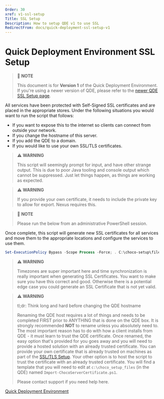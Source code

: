 ```yaml
---
Order: 30
xref: v1-ssl-setup
Title: SSL Setup
Description: How to setup QDE v1 to use SSL
RedirectFrom: docs/quick-deployment-ssl-setup-v1
---
```


# Quick Deployment Environment SSL Setup

> :memo: **NOTE**
>
> This document is for **Version 1** of the Quick Deployment Environment.
> If you're using a newer version of QDE, please refer to the [newer QDE SSL Setup page](xref:v2-ssl-setup).

All services have been protected with Self-Signed SSL certificates and are placed in the appropriate stores.
Under the following situations you would want to run the script that follows:

* If you want to expose this to the internet so clients can connect from outside your network.
* If you change the hostname of this server.
* If you add the QDE to a domain.
* If you would like to use your own SSL/TLS certificates.

> :warning: **WARNING**
>
> This script will seemingly prompt for input, and have other strange output.
> This is due to poor Java tooling and console output which cannot be suppressed.
> Just let things happen, as things are working as expected.


> :warning: **WARNING**
>
> If you provide your own certificate, it needs to include the private key to allow for export. Nexus requires this.

> :memo: **NOTE**
>
> Please run the below from an administrative PowerShell session.

Once complete, this script will generate new SSL certificates for all services and move them to the appropriate locations and configure the services to use them.

```powershell
Set-ExecutionPolicy Bypass -Scope Process -Force; . C:\choco-setup\files\New-SSLCertificate.ps1
```
> :warning: **WARNING**
>
> Timezones are super important here and time synchronization is really important when generating SSL Certificates. You want to make sure you have this correct and good. Otherwise there is a potential edge case you could generate an SSL Certificate that is not yet valid.



> :warning: **WARNING**
>
> tl;dr: Think long and hard before changing the QDE hostname
>
> Renaming the QDE host requires a lot of things and needs to be completed FIRST prior to ANYTHING that is done on the QDE box. It is strongly recommended **NOT** to rename unless you absolutely need to. The most important reason has to do with how a client installs from QDE - it must learn to trust the QDE certificate. Once renamed, the easy option that's provided for you goes away and you will need to provide a hosted solution with an already trusted certificate.
> You can provide your own certificate that is already trusted on machines as part of the [SSL/TLS Setup](xref:v1-ssl-setup). Your other option is to host the script to trust the certificate with an already trusted certificate. You will find a template that you will need to edit at `c:\choco_setup_files` (in the QDE) named `Import-ChocoServerCertificate.ps1`.
>
> Please contact support if you need help here.


[Quick Deployment Environment](xref:v1-qde)
